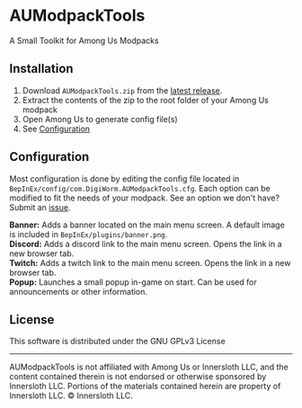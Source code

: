 # AUModpackTools
A Small Toolkit for Among Us Modpacks

## Installation
1. Download `AUModpackTools.zip` from the [latest release](https://github.com/DigiWorm0/AUModpackTools/releases).
2. Extract the contents of the zip to the root folder of your Among Us modpack
3. Open Among Us to generate config file(s)
4. See [Configuration]()

## Configuration
Most configuration is done by editing the config file located in `BepInEx/config/com.DigiWorm.AUModpackTools.cfg`. Each option can be modified to fit the needs of your modpack. See an option we don't have? Submit an [issue](https://github.com/DigiWorm0/AUModpackTools/issues/new).

**Banner:** Adds a banner located on the main menu screen. A default image is included in `BepInEx/plugins/banner.png`.\
**Discord:** Adds a discord link to the main menu screen. Opens the link in a new browser tab.\
**Twitch:** Adds a twitch link to the main menu screen. Opens the link in a new browser tab.\
**Popup:** Launches a small popup in-game on start. Can be used for announcements or other information.

## License
This software is distributed under the GNU GPLv3 License

<hr />

AUModpackTools is not affiliated with Among Us or Innersloth LLC, and the content contained therein is not endorsed or otherwise sponsored by Innersloth LLC. Portions of the materials contained herein are property of Innersloth LLC. © Innersloth LLC.
